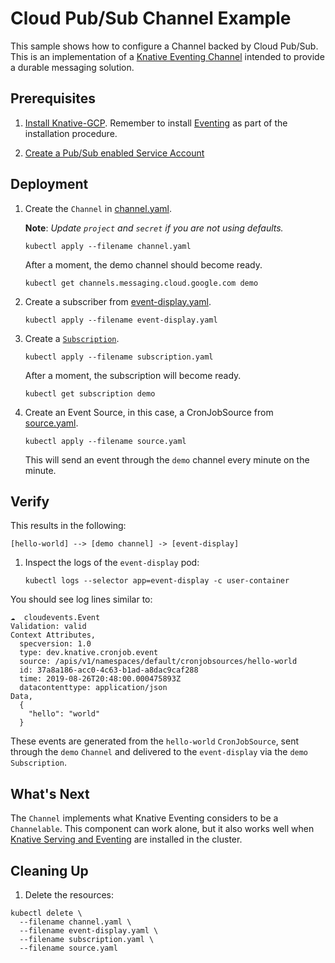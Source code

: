 # Cloud Pub/Sub Channel Example

This sample shows how to configure a Channel backed by Cloud Pub/Sub. This is an
implementation of a
[Knative Eventing Channel](https://github.com/knative/eventing/blob/master/docs/spec/channel.md)
intended to provide a durable messaging solution.

## Prerequisites

1. [Install Knative-GCP](../../install/install-knative-gcp.md). Remember to install [Eventing](https://knative.dev/docs/eventing/) as part of 
   the installation procedure.

1. [Create a Pub/Sub enabled Service Account](../../install/pubsub-service-account.md)

## Deployment

1. Create the `Channel` in [channel.yaml](channel.yaml).

   **Note**: _Update `project` and `secret` if you are not using defaults._

   ```shell
   kubectl apply --filename channel.yaml
   ```

   After a moment, the demo channel should become ready.

   ```shell
   kubectl get channels.messaging.cloud.google.com demo
   ```

1. Create a subscriber from [event-display.yaml](event-display.yaml).

   ```shell
   kubectl apply --filename event-display.yaml
   ```

1. Create a [`Subscription`](subscription.yaml).

   ```shell
   kubectl apply --filename subscription.yaml
   ```

   After a moment, the subscription will become ready.

   ```shell
   kubectl get subscription demo
   ```

1. Create an Event Source, in this case, a CronJobSource from [source.yaml](source.yaml).

   ```shell
   kubectl apply --filename source.yaml
   ```

   This will send an event through the `demo` channel every minute on the minute.

## Verify

This results in the following:

```
[hello-world] --> [demo channel] -> [event-display]
```

1. Inspect the logs of the `event-display` pod:

   ```shell
   kubectl logs --selector app=event-display -c user-container
   ```

You should see log lines similar to:

```shell
☁️  cloudevents.Event
Validation: valid
Context Attributes,
  specversion: 1.0
  type: dev.knative.cronjob.event
  source: /apis/v1/namespaces/default/cronjobsources/hello-world
  id: 37a8a186-acc0-4c63-b1ad-a8dac9caf288
  time: 2019-08-26T20:48:00.000475893Z
  datacontenttype: application/json
Data,
  {
    "hello": "world"
  }
```

These events are generated from the `hello-world` `CronJobSource`, sent through
the `demo` `Channel` and delivered to the `event-display` via the `demo`
`Subscription`.

## What's Next

The `Channel` implements what Knative Eventing considers to be a `Channelable`.
This component can work alone, but it also works well when
[Knative Serving and Eventing](https://github.com/knative/docs) are installed in
the cluster.

## Cleaning Up

1. Delete the resources:

```shell
kubectl delete \
  --filename channel.yaml \
  --filename event-display.yaml \
  --filename subscription.yaml \
  --filename source.yaml
```
